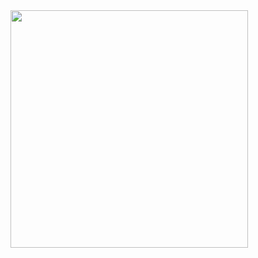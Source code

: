 <div>
  <img src="https://github.com/user-attachments/assets/3f6ff441-e052-4259-8945-c0575d6393b2" width="380" height="380">
</div>
